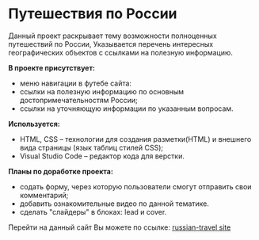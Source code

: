 # Путешествия по России

Данный проект раскрывает тему возможности полноценных путешествий по России,
Указывается перечень интересных географических объектов с ссылками на полезную информацию.

**В проекте присутствует:**
  * меню навигации в футебе сайта:
  * ссылки на полезную информацию по основным достопримечательностям России;
  * ссылки на уточняющую информации по указанным вопросам.

**Используется:**
  * HTML, CSS – технологии для создания разметки(HTML) и внешнего вида страницы (язык таблиц стилей CSS);
  * Visual Studio Code – редактор кода для верстки.

**Планы по доработке проекта:**
  * содать форму, через которую пользователи смогут отправить свои комментарий;
  * добавить ознакомительные видео по данной тематике.
  * cделать "слайдеры" в блоках: lead и cover.

Перейти на данный сайт Вы можете по ссылке: [russian-travel site](https://soskovin.github.io/russian-travel/index.html)
